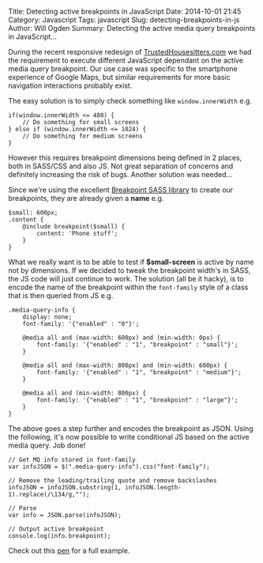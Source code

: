 Title: Detecting active breakpoints in JavaScript
Date: 2014-10-01 21:45
Category: Javascript
Tags: javascript
Slug: detecting-breakpoints-in-js
Author: Will Ogden
Summary: Detecting the active media query breakpoints in JavaScript...

During the recent responsive redesign of [TrustedHousesitters.com](http://www.trustedhousesitters.com) we had the requirement to execute different JavaScript dependant on the active media query breakpoint. Our use case was specific to the smartphone experience of Google Maps, but similar requirements for more basic navigation interactions probably exist.

The easy solution is to simply check something like `window.innerWidth` e.g.

    if(window.innerWidth <= 480) {
        // Do something for small screens
    } else if (window.innerWidth <= 1024) {
        // Do something for medium screens
    }

However this requires breakpoint dimensions being defined in 2 places, both in SASS/CSS and also JS. Not great separation of concerns and definitely increasing the risk of bugs. Another solution was needed...

Since we're using the excellent [Breakpoint SASS library](http://breakpoint-sass.com/) to create our breakpoints, they are already given a **name** e.g.

    $small: 600px;
    .content {
        @include breakpoint($small) {
            content: 'Phone stuff';
        }
    }

What we really want is to be able to test if **$small-screen** is active by name not by dimensions. If we decided to tweak the breakpoint width's in SASS, the JS code will just continue to work. The solution (all be it hacky), is to encode the name of the breakpoint within the `font-family` style of a class that is then queried from JS e.g.

    .media-query-info {
        display: none;
        font-family: '{"enabled" : "0"}';

        @media all and (max-width: 600px) and (min-width: 0px) {
            font-family: '{"enabled" : "1", "breakpoint" : "small"}';
        }

        @media all and (max-width: 800px) and (min-width: 600px) {
            font-family: '{"enabled" : "1", "breakpoint" : "medium"}';
        }

        @media all and (min-width: 800px) {
            font-family: '{"enabled" : "1", "breakpoint" : "large"}';
        }
    }

The above goes a step further and encodes the breakpoint as JSON. Using the following, it's now possible to write conditional JS based on the active media query. Job done!

    // Get MQ info stored in font-family
    var infoJSON = $(".media-query-info").css("font-family");

    // Remove the leading/trailing quote and remove backslashes
    infoJSON = infoJSON.substring(1, infoJSON.length-1).replace(/\134/g,"");

    // Parse
    var info = JSON.parse(infoJSON);

    // Output active breakpoint
    console.log(info.breakpoint);

Check out this [pen](http://codepen.io/willogden/pen/mqDaB) for a full example.
